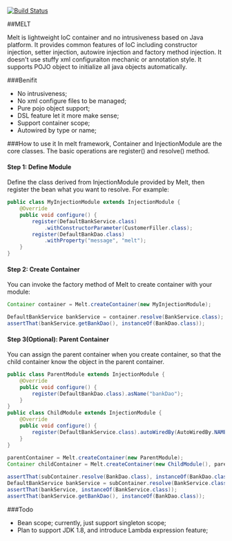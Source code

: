[![Build Status](https://travis-ci.org/agiledon/melt.png?branch=master)](https://travis-ci.org/agiledon/melt)

##MELT

Melt is lightweight IoC container and no intrusiveness based on Java platform. It provides common features of IoC including constructor injection, setter injection, autowire injection and factory method injection. It doesn't use stuffy xml configuraiton mechanic or annotation style. It supports POJO object to initialize all java objects automatically.

###Benifit
* No intrusiveness;
* No xml configure files to be managed;
* Pure pojo object support;
* DSL feature let it more make sense;
* Support container scope;
* Autowired by type or name;

###How to use it
In melt framework, Container and InjectionModule are the core classes. The basic operations are register() and resolve() method. 

#### Step 1: Define Module
Define the class derived from InjectionModule provided by Melt, then register the bean what you want to resolve. For example:
```java
public class MyInjectionModule extends InjectionModule {
    @Override
    public void configure() {
        register(DefaultBankService.class)
       		.withConstructorParameter(CustomerFiller.class);
        register(DefaultBankDao.class)
            .withProperty("message", "melt");
    }
}
```

#### Step 2: Create Container
You can invoke the factory method of Melt to create container with your module:
```java
Container container = Melt.createContainer(new MyInjectionModule);

DefaultBankService bankService = container.resolve(BankService.class);
assertThat(bankService.getBankDao(), instanceOf(BankDao.class));
```

#### Step 3(Optional): Parent Container
You can assign the parent container when you create container, so that the child container know the object in the parent container. 

```java
public class ParentModule extends InjectionModule {
    @Override
    public void configure() {
        register(DefaultBankDao.class).asName("bankDao");
    }
}
public class ChildModule extends InjectionModule {
    @Override
    public void configure() {
        register(DefaultBankService.class).autoWiredBy(AutoWiredBy.NAME);
    }
}
        
parentContainer = Melt.createContainer(new ParentModule);
Container childContainer = Melt.createContainer(new ChildModule(), parentContainer);

assertThat(subContainer.resolve(BankDao.class), instanceOf(BankDao.class));
DefaultBankService bankService = subContainer.resolve(BankService.class);
assertThat(bankService, instanceOf(BankService.class));
assertThat(bankService.getBankDao(), instanceOf(BankDao.class));
```

###Todo
* Bean scope; currently, just support singleton scope;
* Plan to support JDK 1.8, and introduce Lambda expression feature;
